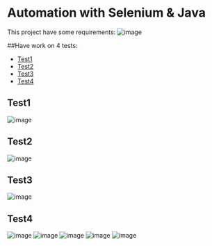 # Automation with Selenium & Java 

This project have some requirements: 
![image](https://github.com/user-attachments/assets/a4e6358a-3fd2-42bb-aada-e959b375c735)


##Have work on 4 tests: 
- [Test1](#test1)
- [Test2](#test2)
- [Test3](#test3)
- [Test4](#test4)


## Test1
![image](https://github.com/user-attachments/assets/34ef2562-3c98-4b7f-96a8-c09bad9fdafd)


## Test2
![image](https://github.com/user-attachments/assets/c596056e-740b-4086-ae32-69ba06cd61e6)


## Test3
![image](https://github.com/user-attachments/assets/4113f39b-669c-4eec-8976-29e399d1b2fd)


## Test4
![image](https://github.com/user-attachments/assets/68d51df2-cf84-40be-8e79-2dfce1873408)
![image](https://github.com/user-attachments/assets/d660dbf8-43a1-4044-a138-0dbb4328bfc3)
![image](https://github.com/user-attachments/assets/90f63c8a-838c-40eb-ae60-49352d59b6ee)
![image](https://github.com/user-attachments/assets/d167b3b9-37dd-4ab0-9d43-d897c5f5ab2c)
![image](https://github.com/user-attachments/assets/0edab750-fe42-4faa-be0c-d6c4cd8f27a3)









